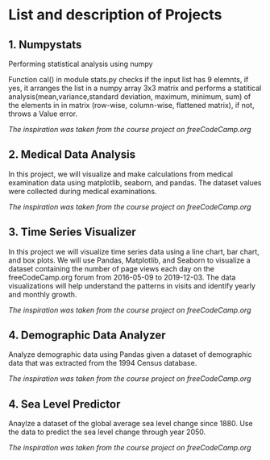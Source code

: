 # List and description of Projects

## 1. Numpystats
Performing statistical analysis using numpy

Function cal() in module stats.py checks if the input list has 9 elemnts, if yes, it arranges the list in a numpy array 3x3 matrix and performs a statitical analysis(mean,variance,standard deviation, maximum, minimum, sum) of the elements in in matrix (row-wise, column-wise, flattened matrix), if not, throws a Value error.

*The inspiration was taken from the course project on freeCodeCamp.org*


## 2. Medical Data Analysis
In this project, we will visualize and make calculations from medical examination data using matplotlib, seaborn, and pandas. 
The dataset values were collected during medical examinations.

*The inspiration was taken from the course project on freeCodeCamp.org*


## 3. Time Series Visualizer
In this project we will visualize time series data using a line chart, bar chart, and box plots.
We will use Pandas, Matplotlib, and Seaborn to visualize a dataset containing the number of page views each day on the freeCodeCamp.org forum from 2016-05-09 to 2019-12-03.
The data visualizations will help understand the patterns in visits and identify yearly and monthly growth.

*The inspiration was taken from the course project on freeCodeCamp.org*


## 4. Demographic Data Analyzer

Analyze demographic data using Pandas given a dataset of demographic data that was extracted from the 1994 Census database.

*The inspiration was taken from the course project on freeCodeCamp.org*


## 4. Sea Level Predictor
Anaylze a dataset of the global average sea level change since 1880. Use the data to predict the sea level change through year 2050.

*The inspiration was taken from the course project on freeCodeCamp.org*

